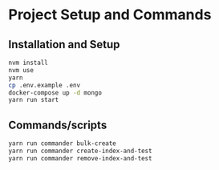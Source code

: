 # Project Setup and Commands

## Installation and Setup

```sh
nvm install
nvm use
yarn
cp .env.example .env
docker-compose up -d mongo
yarn run start
```

## Commands/scripts
```sh
yarn run commander bulk-create
yarn run commander create-index-and-test
yarn run commander remove-index-and-test
```